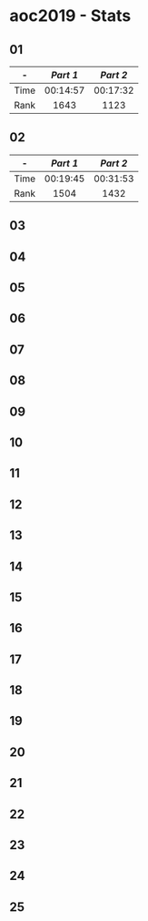 # aoc2019 - Stats

## 01

| -    | *Part 1* | *Part 2* |
| :--: | :--:     | :--:     |
| Time | 00:14:57 | 00:17:32 |
| Rank | 1643     | 1123     |

## 02

| -    | *Part 1* | *Part 2* |
| :--: | :--:     | :--:     |
| Time | 00:19:45 | 00:31:53 |
| Rank | 1504     | 1432     |

## 03
## 04
## 05
## 06
## 07
## 08
## 09
## 10
## 11
## 12
## 13
## 14
## 15
## 16
## 17
## 18
## 19
## 20
## 21
## 22
## 23
## 24
## 25
